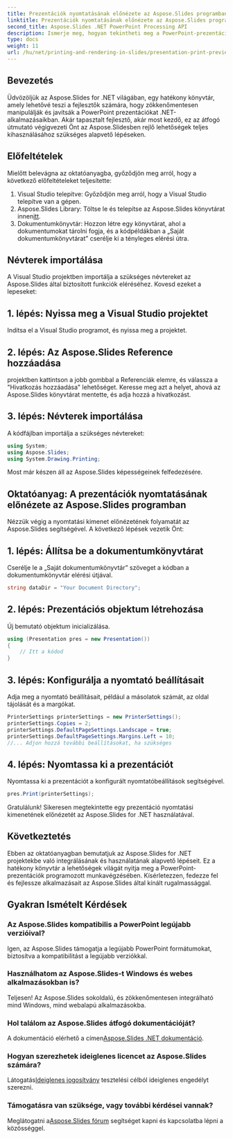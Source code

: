 ```yaml
---
title: Prezentációk nyomtatásának előnézete az Aspose.Slides programban
linktitle: Prezentációk nyomtatásának előnézete az Aspose.Slides programban
second_title: Aspose.Slides .NET PowerPoint Processing API
description: Ismerje meg, hogyan tekintheti meg a PowerPoint-prezentációk nyomtatási kimenetének előnézetét az Aspose.Slides for .NET segítségével. Kövesse ezt a lépésenkénti útmutatót a forráskóddal a nyomtatási előnézetek létrehozásához és testreszabásához.
type: docs
weight: 11
url: /hu/net/printing-and-rendering-in-slides/presentation-print-preview/
---
```

## Bevezetés
Üdvözöljük az Aspose.Slides for .NET világában, egy hatékony könyvtár, amely lehetővé teszi a fejlesztők számára, hogy zökkenőmentesen manipulálják és javítsák a PowerPoint prezentációkat .NET-alkalmazásaikban. Akár tapasztalt fejlesztő, akár most kezdő, ez az átfogó útmutató végigvezeti Önt az Aspose.Slidesben rejlő lehetőségek teljes kihasználásához szükséges alapvető lépéseken.
## Előfeltételek
Mielőtt belevágna az oktatóanyagba, győződjön meg arról, hogy a következő előfeltételeket teljesítette:
1. Visual Studio telepítve: Győződjön meg arról, hogy a Visual Studio telepítve van a gépen.
2.  Aspose.Slides Library: Töltse le és telepítse az Aspose.Slides könyvtárat innen[itt](https://releases.aspose.com/slides/net/).
3. Dokumentumkönyvtár: Hozzon létre egy könyvtárat, ahol a dokumentumokat tárolni fogja, és a kódpéldákban a „Saját dokumentumkönyvtárat” cserélje ki a tényleges elérési útra.
## Névterek importálása
A Visual Studio projektben importálja a szükséges névtereket az Aspose.Slides által biztosított funkciók eléréséhez. Kovesd ezeket a lepeseket:
## 1. lépés: Nyissa meg a Visual Studio projektet
Indítsa el a Visual Studio programot, és nyissa meg a projektet.
## 2. lépés: Az Aspose.Slides Reference hozzáadása
projektben kattintson a jobb gombbal a Referenciák elemre, és válassza a "Hivatkozás hozzáadása" lehetőséget. Keresse meg azt a helyet, ahová az Aspose.Slides könyvtárat mentette, és adja hozzá a hivatkozást.
## 3. lépés: Névterek importálása
A kódfájlban importálja a szükséges névtereket:
```csharp
using System;
using Aspose.Slides;
using System.Drawing.Printing;
```
Most már készen áll az Aspose.Slides képességeinek felfedezésére.
## Oktatóanyag: A prezentációk nyomtatásának előnézete az Aspose.Slides programban
Nézzük végig a nyomtatási kimenet előnézetének folyamatát az Aspose.Slides segítségével. A következő lépések vezetik Önt:
## 1. lépés: Állítsa be a dokumentumkönyvtárat
Cserélje le a „Saját dokumentumkönyvtár” szöveget a kódban a dokumentumkönyvtár elérési útjával.
```csharp
string dataDir = "Your Document Directory";
```
## 2. lépés: Prezentációs objektum létrehozása
Új bemutató objektum inicializálása.
```csharp
using (Presentation pres = new Presentation())
{
    // Itt a kódod
}
```
## 3. lépés: Konfigurálja a nyomtató beállításait
Adja meg a nyomtató beállításait, például a másolatok számát, az oldal tájolását és a margókat.
```csharp
PrinterSettings printerSettings = new PrinterSettings();
printerSettings.Copies = 2;
printerSettings.DefaultPageSettings.Landscape = true;
printerSettings.DefaultPageSettings.Margins.Left = 10;
//... Adjon hozzá további beállításokat, ha szükséges
```
## 4. lépés: Nyomtassa ki a prezentációt
Nyomtassa ki a prezentációt a konfigurált nyomtatóbeállítások segítségével.
```csharp
pres.Print(printerSettings);
```
Gratulálunk! Sikeresen megtekintette egy prezentáció nyomtatási kimenetének előnézetét az Aspose.Slides for .NET használatával.
## Következtetés
Ebben az oktatóanyagban bemutatjuk az Aspose.Slides for .NET projektekbe való integrálásának és használatának alapvető lépéseit. Ez a hatékony könyvtár a lehetőségek világát nyitja meg a PowerPoint-prezentációk programozott munkavégzésében. Kísérletezzen, fedezze fel és fejlessze alkalmazásait az Aspose.Slides által kínált rugalmassággal.
## Gyakran Ismételt Kérdések
### Az Aspose.Slides kompatibilis a PowerPoint legújabb verzióival?
Igen, az Aspose.Slides támogatja a legújabb PowerPoint formátumokat, biztosítva a kompatibilitást a legújabb verziókkal.
### Használhatom az Aspose.Slides-t Windows és webes alkalmazásokban is?
Teljesen! Az Aspose.Slides sokoldalú, és zökkenőmentesen integrálható mind Windows, mind webalapú alkalmazásokba.
### Hol találom az Aspose.Slides átfogó dokumentációját?
 A dokumentáció elérhető a címen[Aspose.Slides .NET dokumentáció](https://reference.aspose.com/slides/net/).
### Hogyan szerezhetek ideiglenes licencet az Aspose.Slides számára?
 Látogatás[Ideiglenes jogosítvány](https://purchase.aspose.com/temporary-license/) tesztelési célból ideiglenes engedélyt szerezni.
### Támogatásra van szüksége, vagy további kérdései vannak?
 Meglátogatni a[Aspose.Slides fórum](https://forum.aspose.com/c/slides/11) segítséget kapni és kapcsolatba lépni a közösséggel.
